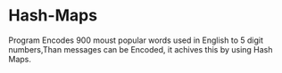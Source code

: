 Hash-Maps
=========
Program Encodes 900 moust popular words used in English to 5 digit numbers,Than messages can be Encoded,
it achives this by using Hash Maps.
